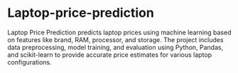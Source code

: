 # Laptop-price-prediction
Laptop Price Prediction predicts laptop prices using machine learning based on features like brand, RAM, processor, and storage. The project includes data preprocessing, model training, and evaluation using Python, Pandas, and scikit-learn to provide accurate price estimates for various laptop configurations.
